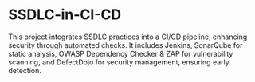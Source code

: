 # SSDLC-in-CI-CD
This project integrates SSDLC practices into a CI/CD pipeline, enhancing security through automated checks. It includes Jenkins, SonarQube for static analysis, OWASP Dependency Checker &amp; ZAP for vulnerability scanning, and DefectDojo for security management, ensuring early detection.
